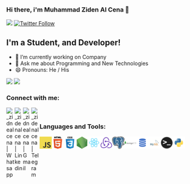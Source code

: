 ### Hi there, i'm Muhammad Ziden Al Cena 👋

<a href="https://www.instagram.com/_zidenalcena/">
<img src="https://img.shields.io/badge/FOLLOW_@zidenalcena-1.1k-E4405F?logo=instagram&style=for-the-badge" /></a>

<a href="https://twitter.com/zidenalcena?s=09">
<img alt="Twitter Follow" src="https://img.shields.io/twitter/follow/zidenalcena?color=1DA1F2&logo=twitter&style=for-the-badge" /></a>

<br>
 
## I'm a Student, and Developer!

<!-- Here are some ideas to get you started:
- 👯 I’m looking to collaborate on ...
- 🤔 I’m looking for help with ... 
- 📫 How to reach me: Gmail - alcenaziden@gmail.com
- 💬 Ask me about ...  
- 🌱 I’m currently learning Business and Programming
- ⚡ Fun fact: I always listening indie's song when i do my coding -->

- 🔭 I’m currently working on Company
- 💬 Ask me about Programming and New Technologies
- 😄 Pronouns: He / His

<div> 
<img src="https://github-readme-stats.vercel.app/api?username=zidenalcena&&show_icons=true&title_color=ffffff&icon_color=bb2acf&text_color=daf7dc&bg_color=0D1117" width="360">
 
<img src="https://github-readme-stats.vercel.app/api/top-langs/?username=zidenalcena&layout=compact&bg_color=0D1117&text_color=daf7dc">
</div>

### Connect with me:

<a href="https://api.whatsapp.com/send?phone=6281336872117">
<img align="left" alt="_zidnealcena | Whatsapp" width="22px" src="https://simpleicons.org/icons/whatsapp.svg"/></a>

<a href="https://www.linkedin.com/in/zidenalcena/">
<img align="left" alt="_zidenalcena | Linkedin" width="22px" src="https://simpleicons.org/icons/linkedin.svg"></a>

<a href="mailto:alcenaziden@gmail.com">
<img align="left" alt="_zidnealcena | Gmail" width="22px" src="https://simpleicons.org/icons/gmail.svg"/></a>

<a href="https://t.me/alcenaa">
<img align="left" alt="_zidenalcena | Telegram" width="22px" src="https://simpleicons.org/icons/telegram.svg"/></a>

<br/>
 
### Languages and Tools:
 
<img align="left" height="32" width="32" src="https://raw.githubusercontent.com/github/explore/80688e429a7d4ef2fca1e82350fe8e3517d3494d/topics/javascript/javascript.png" />
<img align="left" height="32" width="32" src="https://raw.githubusercontent.com/github/explore/80688e429a7d4ef2fca1e82350fe8e3517d3494d/topics/html/html.png" />
<img align="left" height="32" width="32" src="https://raw.githubusercontent.com/github/explore/80688e429a7d4ef2fca1e82350fe8e3517d3494d/topics/css/css.png" />
<img align="left" height="32" width="32" src="https://raw.githubusercontent.com/github/explore/80688e429a7d4ef2fca1e82350fe8e3517d3494d/topics/nodejs/nodejs.png" />
<img align="left" height="32" width="32" src="https://raw.githubusercontent.com/github/explore/80688e429a7d4ef2fca1e82350fe8e3517d3494d/topics/react/react.png" />
<img align="left" height="32" width="32" src="https://raw.githubusercontent.com/github/explore/80688e429a7d4ef2fca1e82350fe8e3517d3494d/topics/redux/redux.png" />
<img align="" height="32" width="32" src="https://raw.githubusercontent.com/github/explore/80688e429a7d4ef2fca1e82350fe8e3517d3494d/topics/python/python.png" />
<img align="left" height="32" width="32" src="https://raw.githubusercontent.com/github/explore/80688e429a7d4ef2fca1e82350fe8e3517d3494d/topics/postgresql/postgresql.png" />
<img align="left" height="32" width="32" src="https://raw.githubusercontent.com/github/explore/80688e429a7d4ef2fca1e82350fe8e3517d3494d/topics/mongodb/mongodb.png" />
<img align="left" height="32" width="32" src="https://raw.githubusercontent.com/github/explore/80688e429a7d4ef2fca1e82350fe8e3517d3494d/topics/sql/sql.png" />
<img align="left" height="32" width="32" src="https://raw.githubusercontent.com/github/explore/80688e429a7d4ef2fca1e82350fe8e3517d3494d/topics/mysql/mysql.png" />
<img align="left" height="32" width="32" src="https://raw.githubusercontent.com/github/explore/80688e429a7d4ef2fca1e82350fe8e3517d3494d/topics/terminal/terminal.png" />
